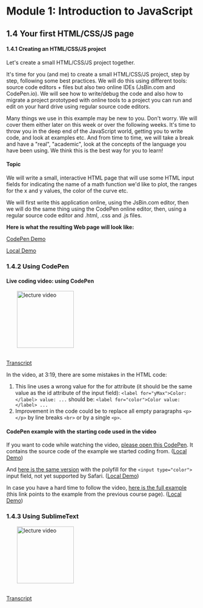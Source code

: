 # Module 1: Introduction to JavaScript

## 1.4 Your first HTML/CSS/JS page

#### 1.4.1 Creating an HTML/CSS/JS project

Let's create a small HTML/CSS/JS project together.

It's time for you (and me) to create a small HTML/CSS/JS project, step by step, following some best practices. We will do this using different tools: source code editors + files but also two online IDEs (JsBin.com and CodePen.io). We will see how to write/debug the code and also how to migrate a project prototyped with online tools to a project you can run and edit on your hard drive using regular source code editors.

Many things we use in this example may be new to you. Don't worry. We will cover them either later on this week or over the following weeks. It's time to throw you in the deep end of the JavaScript world, getting you to write code, and look at examples etc. And from time to time, we will take a break and have a "real", "academic", look at the concepts of the language you have been using. We think this is the best way for you to learn!

#### Topic

We will write a small, interactive HTML page that will use some HTML input fields for indicating the name of a math function we'd like to plot, the ranges for the x and y values, the color of the curve etc.

We will first write this application online, using the JsBin.com editor, then we will do the same thing using the CodePen online editor, then, using a regular source code editor and .html, .css and .js files.

__Here is what the resulting Web page will look like:__

[CodePen Demo](https://codepen.io/w3devcampus/pen/bqGboZ)

[Local Demo](src/01d-example01.html)


### 1.4.2 Using CodePen

#### Live coding video: using CodePen

<a href="https://edx-video.net/W3CJSIXX2016-V001300_DTH.mp4" target="_BLANK">
  <img style="margin-left: 2em;" src="https://bit.ly/2JtB40Q" alt="lecture video" width=150/>
</a><br/><br/>

[Transcript](https://tinyurl.com/yxs66n8t)

In the video, at 3:19, there are some mistakes in the HTML code:

1. This line uses a wrong value for the for attribute (it should be the same value as the id attribute of the input field): `<label for="yMax">Color: </label> value: ...` should be: `<label for="color">Color value: </label> ...`
1. Improvement in the code could be to replace all empty paragraphs `<p></p>` by line breaks `<br>` or by a single `<p>`.


#### CodePen example with the starting code used in the video

If you want to code while watching the video, [please open this CodePen](https://codepen.io/w3devcampus/pen/GmbpzZ). It contains the source code of the example we started coding from. ([Local Demo](src/01d-example02.html))

And [here is the same version](https://codepen.io/w3devcampus/pen/PjomvR?editors=1000#0) with the polyfill for the `<input type="color">` input field, not yet supported by Safari. ([Local Demo](src/01d-example03.html))

In case you have a hard time to follow the video, [here is the full example](https://codepen.io/w3devcampus/pen/bqGboZ) (this link points to the example from the previous course page). ([Local Demo](src/01d-example04.html))


### 1.4.3 Using SublimeText

<a href="https://edx-video.net/W3CJSIXX2016-V001000_DTH.mp4" target="_BLANK">
  <img style="margin-left: 2em;" src="https://bit.ly/2JtB40Q" alt="lecture video" width=150/>
</a><br/><br/>

[Transcript](https://tinyurl.com/yygxc59p)





